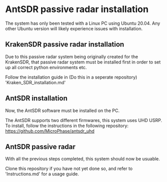 # AntSDR passive radar installation

The system has only been tested with a Linux PC using Ubuntu 20.04.
Any other Ubuntu version will likely experience issues with installation.

## KrakenSDR passive radar installation

Due to this passive radar system being originally created for the KrakenSDR, that passive radar system must be installed first
in order to set up all correct python environments etc.

Follow the installation guide in (Do this in a seperate repository) 'Kraken_SDR_installation.md'

## AntSDR installation

Now, the AntSDR software must be installed on the PC.

The AntSDR supports two different firmwares, this system uses UHD USRP. To install, follow the instructions in the following repository:
https://github.com/MicroPhase/antsdr_uhd

## AntSDR passive radar

With all the previous steps completed, this system should now be usuable.

Clone this repository if you have not yet done so, and refer to 'Instructions.md' for a usage guide.

